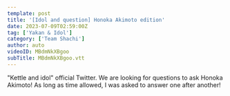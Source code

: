 ```yaml
---
template: post
title: '[Idol and question] Honoka Akimoto edition'
date: 2023-07-09T02:59:00Z
tag: ['Yakan & Idol']
category: ['Team Shachi']
author: auto 
videoID: MBdmNkXBgoo
subTitle: MBdmNkXBgoo.vtt
---
```

"Kettle and idol" official Twitter. We are looking for questions to ask Honoka Akimoto! As long as time allowed, I was asked to answer one after another!